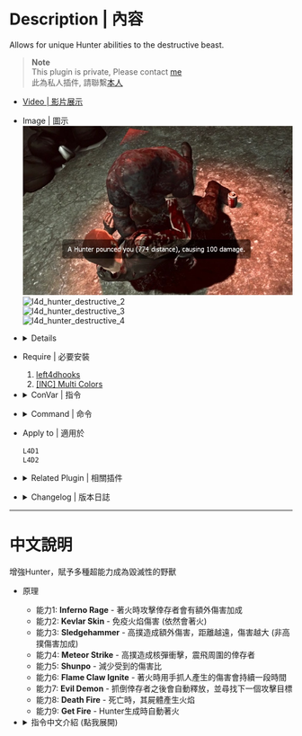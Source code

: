 # Description | 內容
Allows for unique Hunter abilities to the destructive beast.

> __Note__ <br/>
This plugin is private, Please contact [me](https://github.com/fbef0102/Game-Private_Plugin#私人插件列表-private-plugins-list)<br/>
此為私人插件, 請聯繫[本人](https://github.com/fbef0102/Game-Private_Plugin#私人插件列表-private-plugins-list)

* [Video | 影片展示](https://youtu.be/Sh11NlYvd0k)

* Image | 圖示
	<br/>![l4d_hunter_destructive_1](image/l4d_hunter_destructive_1.jpg)
	<br/>![l4d_hunter_destructive_2](image/l4d_hunter_destructive_2.gif)
	<br/>![l4d_hunter_destructive_3](image/l4d_hunter_destructive_3.gif)
	<br/>![l4d_hunter_destructive_4](image/l4d_hunter_destructive_4.gif)

* <details><summary>Details</summary>

	* <b>Inferno Rage ability</b> - Adds extra damage to survivors when Hunter is on fire
	* <b>Kevlar Skin ability</b> - Allows the Hunter to be immune to fire damage. (Still get fire)
	* <b>Sledgehammer ability</b> - Hunter can inflict extra damage to survivors based on the distance of the pounce
	* <b>Meteor Strike ability</b> - High pounces create meteor strike, inflict extra damage and send nearby survivors flying.
	* <b>Shunpo ability</b> - Hunter takes damage he will increase his evasiveness and reduce damage taken.
	* <b>Flame Claw Ignite ability</b> - Allows the Hunter to ignite Survivors with claw while on fire.
	* <b>Evil Demon ability</b> - after hunter pounce a survivor to incapacitated, he will release and search next target.
	* <b>Death Fire ability</b> - create fire where the hunter dies.
	* <b>Get Fire ability</b> - Hunter would get fire automatically when spawn
</details>

* Require | 必要安裝
	1. [left4dhooks](https://forums.alliedmods.net/showthread.php?t=321696)
	2. [[INC] Multi Colors](https://github.com/fbef0102/L4D1_2-Plugins/releases/tag/Multi-Colors)

* <details><summary>ConVar | 指令</summary>

	* cfg/sourcemod/l4d_hunter_destructive.cfg
		```php
		// If 1, Enables Inferno Rage ability, adds extra damage to survivors when Hunter is on fire.
		l4d_hunter_destructive_infernorage_enable "1"

		// Amount of extra damage caused by Inferno Rage.
		l4d_hunter_destructive_infernorage_damage "2.0"

		// If 1, Enables Kevlar Skin ability, allows the Hunter to be immune to fire damage. (Still get fire)
		l4d_hunter_destructive_kevlar_skin_enable "1"

		// If 1, Enables Sledgehammer ability, the Hunter can inflict extra damage to survivors based on the distance of the pounce.
		l4d_hunter_destructive_sledgehammer_enable "1"

		// Maximum amount of damage the Sledgehammer will cause. (Should be Survivor health max).
		l4d_hunter_destructive_sledgehammer_max_damage "100.0"

		// Amount to multiply the damage dealt from Sledgehammer.
		l4d_hunter_destructive_sledgehammer_multiplier "1.0"

		// If 1, Enables meteor strike ability, the high pounces create meteor strike, inflict extra damage and send nearby survivors flying.
		l4d_hunter_destructive_meteor_enable "1"

		// Hunter Pounce Distance needed to trigger meteor strike.
		l4d_hunter_destructive_meteor_distance "750.0"

		// Hunter meteor strike range.
		l4d_hunter_destructive_meteor_range "200.0"

		// Damage caused by meteor strike.
		l4d_hunter_destructive_meteor_damage "8.0"

		// (L4D2) How much force is applied to the survivor due to meteor strike.
		l4d_hunter_destructive_meteor_power "300.0"

		// (L4D2) Vertical force multiplier due to meteor strike.
		l4d_hunter_destructive_meteor_vertical_mult "1.5"

		// If 1, Enables Shunpo ability, a Hunter takes damage he will increase his evasiveness and reduce damage taken.
		l4d_hunter_destructive_shunpo_enable "1"

		// If 1, active the ability Shunpo only when hunter is on fire
		l4d_hunter_destructive_shunpo_when_onfire "1"

		// Percent of damage the Hunter avoids while using Shunpo.
		l4d_hunter_destructive_shunpo_amount "0.8"

		// Amount of time until the next Shunpo can be activated.
		l4d_hunter_destructive_shunpo_cooldown "3.0"

		// How long the Hunter is able to keep the Shunpo ability active. (0=Always active Shunpo)
		l4d_hunter_destructive_shunpo_duration "4.0"

		// If 1, Enables Flame Claw Ignite ability, allows the Hunter to ignite Survivors with claw while on fire.
		l4d_hunter_destructive_flameclaw_enable "1"

		// Chance that the Flame Claw will ignite a Survivor. (100 = 100%).
		l4d_hunter_destructive_flameclaw_chance "100"

		// For how many seconds will the Survivor remain ignited.
		l4d_hunter_destructive_flameclaw_duration "4"

		// How much damage is by the flames each second.
		l4d_hunter_destructive_flameclaw_damage "2"

		// If 1, Enables the Evil Demon ability, after hunter pounce a survivor to incapacitated, he will release and search next target.
		l4d_hunter_destructive_evil_enable "1"

		// If 1, Enables Death Fire ability, create fire where the hunter dies.
		l4d_hunter_destructive_deathfire_enable "1"

		// Chance that the fire will be created when the hunter dies. (100 = 100%).
		l4d_hunter_destructive_deathfire_chance "60"

		// If 1, Hunter would get fire automatically when spawn
		l4d_hunter_destructive_autofire_enable "1"

		// Chance that the fire will be created when the hunter dies. (100 = 100%).
		l4d_hunter_destructive_autofire_chance "60"
		```
</details>

* <details><summary>Command | 命令</summary>

	None
</details>

* Apply to | 適用於
	```
	L4D1
	L4D2
	```

* <details><summary>Related Plugin | 相關插件</summary>

	1. [pounceannounce](https://github.com/fbef0102/L4D1_2-Plugins/tree/master/pounceannounce): Announces hunter pounces to the entire server
		> 顯示Hunter造成的高撲傷害與高撲距離
	2. [l4d_infected_speed_boost](/L4D_插件/Special_Infected_特感/l4d_infected_speed_boost): L4D1/2 infected get speed boost while duck or climbing the ladder
		> 特感在爬梯或蹲下期間自動加速移動
</details>

* <details><summary>Changelog | 版本日誌</summary>

	```php
	//Mortiegama @ 2014-2014
	//HarryPotter @ 2023
	```
	* v1.2h (2023-9-21)
		* Fix "Kevlar Skin ability" not working

	* v1.1h (2023-4-30)
		* New abilitity "Auto Fire": Hunter would get fire automatically when spawn

	* v1.0h (2023-3-24)
		* Remake code, convert code to latest syntax
		* Fix warnings when compiling on SourceMod 1.11.
		* Optimize code and improve performance
		* Delete ability "Bile Feet", "Bile Pimple", "Bile Throw", "Explosive Diarrhea".
		* Add two abilitites
			* Meteor Strike ability: the high pounces create meteor strike, inflict extra damage and send nearby survivors flying.
			* Death Fire ability: create fire where the hunter dies.
		* Rename some cvars
		* Correct melee damage when enable Shunpo ability
		* Replace Gamedata with left4dhooks
	* v1.1
		* [Original Plugin by Mortiegama](https://forums.alliedmods.net/showthread.php?t=239492)
</details>

- - - -
# 中文說明
增強Hunter，賦予多種超能力成為毀滅性的野獸

* 原理
	* 能力1: <b>Inferno Rage</b> - 著火時攻擊倖存者會有額外傷害加成
	* 能力2: <b>Kevlar Skin</b> - 免疫火焰傷害 (依然會著火)
	* 能力3: <b>Sledgehammer</b> - 高撲造成額外傷害，距離越遠，傷害越大 (非高撲傷害加成)
	* 能力4: <b>Meteor Strike</b> - 高撲造成核彈衝擊，震飛周圍的倖存者
	* 能力5: <b>Shunpo</b> - 減少受到的傷害比
	* 能力6: <b>Flame Claw Ignite</b> - 著火時用手抓人產生的傷害會持續一段時間
	* 能力7: <b>Evil Demon</b> - 抓倒倖存者之後會自動釋放，並尋找下一個攻擊目標
	* 能力8: <b>Death Fire</b> - 死亡時，其屍體產生火焰
	* 能力9: <b>Get Fire</b> - Hunter生成時自動著火

* <details><summary>指令中文介紹 (點我展開)</summary>

	* cfg/sourcemod/l4d_hunter_destructive.cfg
		```php
		// 為1時，啟用 "Inferno Rage" 能力，著火時攻擊倖存者會有額外傷害加成
		l4d_hunter_destructive_infernorage_enable "1"

		// (Inferno Rage 能力) 額外傷害值
		l4d_hunter_destructive_infernorage_damage "2.0"

		// 為1時，啟用 "Kevlar Skin" 能力，免疫火焰傷害 (依然會著火)
		l4d_hunter_destructive_kevlar_skin_enable "1"

		// 為1時，啟用 "Sledgehammer" 能力，高撲造成額外傷害，距離越遠，傷害越大 (非高撲傷害加成)
		l4d_hunter_destructive_sledgehammer_enable "1"

		// (Sledgehammer 能力) 最大高撲傷害.
		l4d_hunter_destructive_sledgehammer_max_damage "100.0"

		// (Sledgehammer 能力) 高撲傷害倍數.
		l4d_hunter_destructive_sledgehammer_multiplier "1.0"

		// 為1時，啟用 "Meteor Strike" 能力，高撲造成核彈衝擊，震飛周圍的倖存者
		l4d_hunter_destructive_meteor_enable "1"

		// (Meteor Strike 能力) Hunter 高撲超過此距離，才會觸發核彈衝擊
		l4d_hunter_destructive_meteor_distance "750.0"

		// (Meteor Strike 能力) 核彈衝擊的範圍
		l4d_hunter_destructive_meteor_range "200.0"

		// (Meteor Strike 能力) 核彈傷害
		l4d_hunter_destructive_meteor_damage "8.0"

		// (L4D2) (Meteor Strike 能力) 核彈衝擊力道
		l4d_hunter_destructive_meteor_power "300.0"

		// (L4D2) (Meteor Strike 能力) 核彈衝擊力道倍數
		l4d_hunter_destructive_meteor_vertical_mult "1.5"

		// 為1時，啟用 "Shunpo" 能力，減少受到的傷害比
		l4d_hunter_destructive_shunpo_enable "1"

		// (Shunpo 能力) 為1時，Hunter著火時才會減少受到的傷害
		l4d_hunter_destructive_shunpo_when_onfire "1"

		// (Shunpo 能力) 減傷比 (0.0 = 無傷)
		l4d_hunter_destructive_shunpo_amount "0.8"

		// (Shunpo 能力) CD冷卻時間
		l4d_hunter_destructive_shunpo_cooldown "3.0"

		// (Shunpo 能力) 減傷持續時間 (0=無CD冷卻時間，永遠減傷)
		l4d_hunter_destructive_shunpo_duration "4.0"

		// 為1時，啟用 "Flame Claw Ignite" 能力，著火時用手抓人產生的傷害會持續一段時間
		l4d_hunter_destructive_flameclaw_enable "1"

		// (Flame Claw Ignite 能力) 發動機率 (100 = 100%).
		l4d_hunter_destructive_flameclaw_chance "100"

		// (Flame Claw Ignite 能力) 傷害持續時間
		l4d_hunter_destructive_flameclaw_duration "4"

		// (Flame Claw Ignite 能力) 每秒造成的傷害值
		l4d_hunter_destructive_flameclaw_damage "2"

		// 為1時，啟用 "Evil Demon" 能力，抓倒倖存者之後會自動釋放，並尋找下一個攻擊目標
		l4d_hunter_destructive_evil_enable "1"

		// 為1時，啟用 "Death Fire" 能力，死亡時，其屍體產生火焰
		l4d_hunter_destructive_deathfire_enable "1"

		// (Death Fire 能力) 發動機率 (100 = 100%).
		l4d_hunter_destructive_deathfire_chance "60"

		// 為1時，啟用 "Get Fire" 能力，Hunter生成時自動著火
		l4d_hunter_destructive_autofire_enable "1"

		// (Get Fire 能力) 發動機率 (100 = 100%).
		l4d_hunter_destructive_autofire_chance "60"
		```
</details>